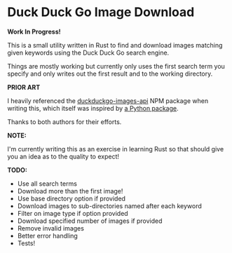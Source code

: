# Duck Duck Go Image Download

__Work In Progress!__

This is a small utility written in Rust to find and download
images matching given keywords using the Duck Duck Go search
engine.

Things are mostly working but currently only uses the first
search term you specify and only writes out the first
result and to the working directory.

__PRIOR ART__

I heavily referenced the [duckduckgo-images-api](https://github.com/KshitijMhatre/duckduckgo-images-api) NPM
package when writing this, which itself was inspired by [a Python package](https://github.com/deepanprabhu/duckduckgo-images-api).

Thanks to both authors for their efforts.

__NOTE:__

I'm currently writing this as an exercise in learning Rust
so that should give you an idea as to the quality to expect!

__TODO:__

* Use all search terms
* Download more than the first image!
* Use base directory option if provided
* Download images to sub-directories named after each keyword
* Filter on image type if option provided
* Download specified number of images if provided
* Remove invalid images
* Better error handling
* Tests!